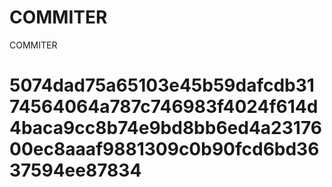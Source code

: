 # COMMITER
COMMITER






# 5074dad75a65103e45b59dafcdb3174564064a787c746983f4024f614d4baca9cc8b74e9bd8bb6ed4a2317600ec8aaaf9881309c0b90fcd6bd3637594ee87834
